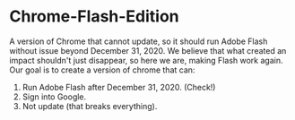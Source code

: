 # Chrome-Flash-Edition
A version of Chrome that cannot update, so it should run Adobe Flash without issue beyond December 31, 2020.
We believe that what created an impact shouldn't just disappear, so here we are, making Flash work again.
Our goal is to create a version of chrome that can:
1. Run Adobe Flash after December 31, 2020. (Check!)
2. Sign into Google.
3. Not update (that breaks everything).

